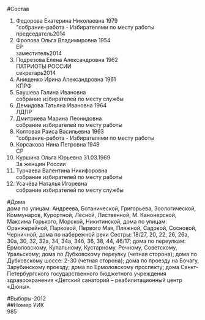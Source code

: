 #Состав  
1. Федорова Екатерина Николаевна 1979  
    "собрание-работа - Избирателями по месту работы  
    председатель2014  
2. Фролова Ольга Владимировна 1954  
    ЕР  
    заместитель2014  
3. Подрезова Елена Александровна 1962  
    ПАТРИОТЫ РОССИИ  
    секретарь2014  
4. Анищенко Ирина Александровна 1961  
    КПРФ  
5. Баушева Галина Ивановна  
    собрание избирателей по месту службы  
6. Демидова Татьяна Ивановна 1964  
    ЛДПР  
7. Дмитриева Марина Леонидовна  
    собрание избирателей по месту работы  
8. Колтовая Раиса Васильевна 1963  
    "собрание-работа - Избирателями по месту работы  
9. Корсакова Нина Петровна 1949  
    СР  
10. Куршина Ольга Юрьевна 31.03.1969  
    За женщин России  
11. Турчаева Валентина Никифоровна  
    собрание избирателей по месту работы  
12. Усачёва Наталья Игоревна  
    собрание избирателей по месту службы  
  
#Дома  
дома по улицам: Андреева, Ботанической, Григорьева, Зоологической, Коммунаров, Курортной, Лесной, Лиственной, М. Канонерской, Максима Горького, Морской, Никитинской, дома по улицам: Оранжерейной, Парковой,  Первого Мая, Пляжной, Садовой, Сосновой, Черничной; дома по набережной реки Сестры: 18/27, 20, 22, 26, 26а, 30а, 30, 32, 32а, 34, 34а, 34б, 36, 38, 44, 46/17; дома по переулкам: Ермоловскому, Купальному, Кустарному, Речному, Советскому, Уральскому; дома по Дубковскому переулку (четная сторона); дома по Дубковскому шоссе: 2-30 (четная сторона); дома по проезду на Бочагу, Зарубинскому проезду; дома по Ермоловскому проспекту; дома Санкт-Петербургского государственного бюджетного учреждения здравоохранения «Детский санаторий – реабилитационный центр «Дюны».  
  
#Выборы-2012  
##Номер УИК  
985  
